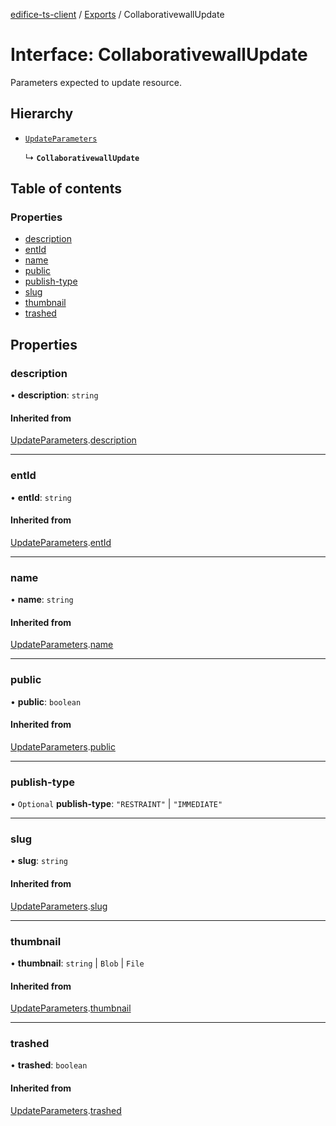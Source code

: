 [edifice-ts-client](../README.md) / [Exports](../modules.md) / CollaborativewallUpdate

# Interface: CollaborativewallUpdate

Parameters expected to update resource.

## Hierarchy

- [`UpdateParameters`](UpdateParameters.md)

  ↳ **`CollaborativewallUpdate`**

## Table of contents

### Properties

- [description](CollaborativewallUpdate.md#description)
- [entId](CollaborativewallUpdate.md#entid)
- [name](CollaborativewallUpdate.md#name)
- [public](CollaborativewallUpdate.md#public)
- [publish-type](CollaborativewallUpdate.md#publish-type)
- [slug](CollaborativewallUpdate.md#slug)
- [thumbnail](CollaborativewallUpdate.md#thumbnail)
- [trashed](CollaborativewallUpdate.md#trashed)

## Properties

### description

• **description**: `string`

#### Inherited from

[UpdateParameters](UpdateParameters.md).[description](UpdateParameters.md#description)

___

### entId

• **entId**: `string`

#### Inherited from

[UpdateParameters](UpdateParameters.md).[entId](UpdateParameters.md#entid)

___

### name

• **name**: `string`

#### Inherited from

[UpdateParameters](UpdateParameters.md).[name](UpdateParameters.md#name)

___

### public

• **public**: `boolean`

#### Inherited from

[UpdateParameters](UpdateParameters.md).[public](UpdateParameters.md#public)

___

### publish-type

• `Optional` **publish-type**: ``"RESTRAINT"`` \| ``"IMMEDIATE"``

___

### slug

• **slug**: `string`

#### Inherited from

[UpdateParameters](UpdateParameters.md).[slug](UpdateParameters.md#slug)

___

### thumbnail

• **thumbnail**: `string` \| `Blob` \| `File`

#### Inherited from

[UpdateParameters](UpdateParameters.md).[thumbnail](UpdateParameters.md#thumbnail)

___

### trashed

• **trashed**: `boolean`

#### Inherited from

[UpdateParameters](UpdateParameters.md).[trashed](UpdateParameters.md#trashed)
